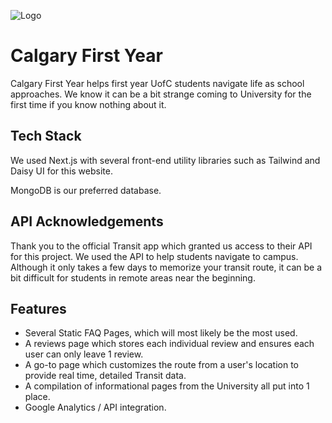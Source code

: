 
![Logo](https://www.calgaryfirstyear.com/_next/image?url=%2F_next%2Fstatic%2Fmedia%2Fcampusconnect3.121c959e.webp&w=128&q=75)


# Calgary First Year

Calgary First Year helps first year UofC students navigate life as school approaches. We know it can be a bit strange coming to University for the first time if you know nothing about it. 

## Tech Stack

We used Next.js with several front-end utility libraries such as Tailwind and Daisy UI for this website.

MongoDB is our preferred database.

## API Acknowledgements

Thank you to the official Transit app which granted us access to their API for this project. We used the API to help students navigate to campus. Although it only takes a few days to memorize your transit route, it can be a bit difficult for students in remote areas near the beginning.


## Features

- Several Static FAQ Pages, which will most likely be the most used.
- A reviews page which stores each individual review and ensures each user can only leave 1 review.
- A go-to page which customizes the route from a user's location to provide real time, detailed Transit data.
- A compilation of informational pages from the University all put into 1 place.
- Google Analytics / API integration.
